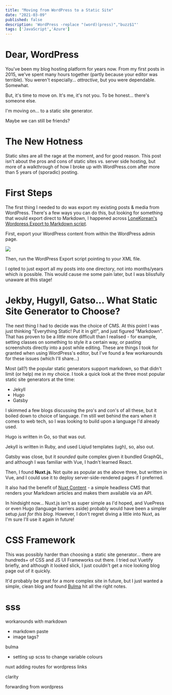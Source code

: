 ```yaml
---
title: "Moving from WordPress to a Static Site"
date: "2021-03-09"
published: false
description: 'WordPress -replace "(word)(press)","buzz$1"'
tags: ['JavaScript','Azure']
---
```


# Dear, WordPress
You've been my blog hosting platform for years now. From my first posts in 2015, we've spent many hours together (partly because your editor was terrible). You weren't especially... _attractive_, but you were dependable. Somewhat. 

But, it's time to move on. It's me, it's not you. To be honest... there's someone else. 

I'm moving on... to a static site generator.

Maybe we can still be friends?

# The New Hotness

Static sites are all the rage at the moment, and for good reason. This post isn't about the pros and cons of static sites vs. server side hosting, but more of a walkthrough of how I broke up with WordPress.com after more than 5 years of (sporadic) posting.

# First Steps

The first thing I needed to do was export my existing posts & media from WordPress. There's a few ways you can do this, but looking for something that would export direct to Markdown, I happened across [LoneKorean's Wordpress Export to Markdown script](https://github.com/lonekorean/wordpress-export-to-markdown).

First, export your WordPress content from within the WordPress admin page.

![](/images/moving-from-wordpress-1.png)

Then, run the WordPress Export script pointing to your XML file.

I opted to just export all my posts into one directory, not into months/years which _is_ possible. This would cause me some pain later, but I was blissfully unaware at this stage!

# Jekby, Hugyll, Gatso... What Static Site Generator to Choose?

The next thing I had to decide was the choice of CMS. At this point I was just thinking "Everything Static! Put it in git!", and just figured "Markdown". That has proven to be a _little_ more difficult than I realised - for example, setting classes on something to style it a certain way, or pasting screenshots directly into a post while editing. These are things I took for granted when using WordPress's editor, but I've found a few workarounds for these issues (which I'll share...)

Most (all?) the popular static generators support markdown, so that didn't limit (or help) me in my choice. I took a quick look at the three most popular static site generators at the time:

- Jekyll
- Hugo
- Gatsby

I skimmed a few blogs discussing the pro's and con's of all these, but it boiled down to choice of language. I'm still wet behind the ears when it comes to web tech, so I was looking to build upon a language I'd already used. 

Hugo is written in Go, so that was out. 

Jekyll is written in Ruby, and used Liqiud templates (ugh), so, also out. 

Gatsby was close, but it _sounded_ quite complex given it bundled GraphQL, and although I was familiar with Vue, I hadn't learned React.

Then, I found **Nuxt.js**. Not quite as popular as the above three, but written in Vue, and I could use it to deploy server-side-rendered pages if I preferred. 

It also had the benefit of [Nuxt Content](https://content.nuxtjs.org/) - a simple headless CMS that renders your Markdown articles and makes them available via an API.

In hindsight now... Nuxt.js isn't as super simple as I'd hoped, and VuePress or even Hugo (language barriers aside) probably would have been a simpler setup _just for this blog_. However, I don't regret diving a little into Nuxt, as I'm sure I'll use it again in future!

# CSS Framework

This was possibly harder than choosing a static site generator... there are hundreds+ of CSS and JS UI Frameworks out there. I tried out Vuetify briefly, and although it looked slick, I just couldn't get a nice looking blog page out of it quickly. 

It'd probably be great for a more complex site in future, but I just wanted a simple, clean blog and found [Bulma](https://bulma.io/) hit all the right notes.




# sss

workarounds with markdown
- markdown paste
- image tags?

bulma
- setting up scss to change variable colours

nuxt
    adding routes for wordpress links

clarity

forwarding from wordpress
